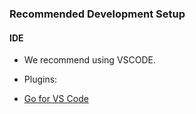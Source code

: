 ### Recommended Development Setup

#### IDE

* We recommend using VSCODE.
* Plugins:

* [Go for VS Code](https://code.visualstudio.com/docs/languages/go)